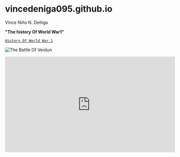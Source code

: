 # vincedeniga095.github.io
Vince Niño N. Deñiga


**"The history Of World War1"**


[`History Of World War 1`](https://www.history.com/topics/world-war-i/world-war-i-history)


![The Battle Of Verdun](https://cdn.britannica.com/36/188636-050-5F9A5DFC/soldiers-French-front-line-Battle-of-Verdun-1916.jpg)


<iframe width="560" height="315" src="https://www.youtube.com/embed/kifIfSsGboY" title="YouTube video player" frameborder="0" allow="accelerometer; autoplay; clipboard-write; encrypted-media; gyroscope; picture-in-picture; web-share" allowfullscreen></iframe>



